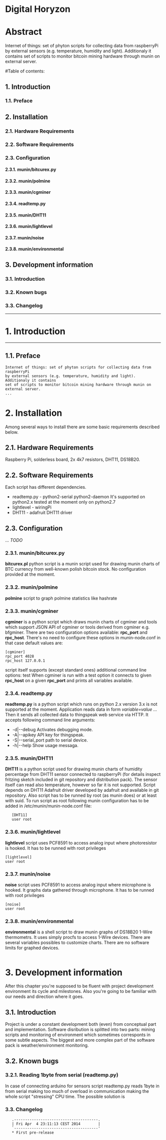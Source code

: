 Digital Horyzon
===============


Abstract
===============


Internet of things: set of phyton scripts for collecting data from raspberryPi
by external sensors (e.g. temperature, humidity and light). Additionaly it contains
set of scripts to monitor bitcoin mining hardware through munin on external server. 


#Table of contents: 
## 1. Introduction 
### 1.1. Preface
##   2. Installation 
###  2.1. Hardware Requirements
###  2.2. Software Requirements
###  2.3. Configuration
#### 2.3.1. munin/bitcurex.py
#### 2.3.2. munin/polmine
#### 2.3.3. munin/cgminer
#### 2.3.4. readtemp.py
#### 2.3.5. munin/DHT11
#### 2.3.6. munin/lightlevel
#### 2.3.7. munin/noise
#### 2.3.8. munin/environmental
## 3. Development information
### 3.1. Introduction
### 3.2. Known bugs
### 3.3. Changelog

------------------------------------------------------------------------------

# 1. Introduction
----
## 1.1. Preface
    Internet of things: set of phyton scripts for collecting data from raspberryPi
    by external sensors (e.g. temperature, humidity and light). Additionaly it contains
    set of scripts to monitor bitcoin mining hardware through munin on external server. 
    ...

# 2. Installation 
   Among several ways to install there are some basic requirements described below.

## 2.1. Hardware Requirements
   Raspberry Pi, solderless board, 2x 4k7 resistors, DHT11, DS18B20.
## 2.2. Software Requirements
   Each script has different dependencies. 
* readtemp.py - python2-serial python2-daemon It's supported on python2.x 
  tested at the moment only on python2.7
* lightlevel - wiringPi
* DHT11 - adafruit DHT11 driver
      
## 2.3. Configuration
  
  ...
  *TODO*

### 2.3.1. munin/bitcurex.py

   **bitcurex.pl** python script is a munin script used for drawing munin charts of BTC
   currency from well-known polish bitcoin stock. No configuration provided at the moment.

### 2.3.2. munin/polmine

   **polmine** script to graph polmine statistics like hashrate

### 2.3.3. munin/cgminer
  **cgminer** is a python script which draws munin charts of cgminer and tools which
  support JSON API of cgminer or tools derived from cgminer e.g. bfgminer. There are
  two configuration options available: **rpc_port** and **rpc_host**. There's no need to
  configure these options in munin-node.conf in that case default values are:
  ```
  [cgminer]
  rpc_port 4028
  rpc_host 127.0.0.1
  ```
  script itself supports (except standard ones) additional command line options: test
  When cgminer is run with a test option it connects to given **rpc_host** on a given **rpc_port**
  and prints all variables available.

### 2.3.4. readtemp.py
  **readtemp.py** is a python script which runs on python 2.x version 3.x is not supported 
  at the moment. Application reads data in form *variable=value <space> ...*
  Then it sends all collected data to thingspeak web service via HTTP.
  It accepts following command line arguments:
* -d|--debug       Activates debugging mode.
* -A|--apikey      API key for thingspeak.
* -S|--serial_port path to serial device.
* -h|--help        Show usage messaga.

###  2.3.5. munin/DHT11
   **DHT11** is a python script used for drawing munin charts of humidity percentage from
   DHT11 sensor connected to raspberryPi (for details inspect fritzing sketch included in
   git repository and distribution pack).  The sensor itself can read also temperature,
   however so far it is not supported. Script depends on DHT11 Adafruit driver developed by
   adafruit and available in git repository. Also script has to be runned by root (as munin does)
   or at least with suid. To run script as root following munin configuration
   has to be added in /etc/munin/munin-node.conf file:
```
   [DHT11]
   user root 
```
   
###  2.3.6. munin/lightlevel
   **lightlevel** script uses PCF8591 to access analog input where photoresistor is hooked. 
   It has to be runned with root privileges
```
[lightlevel]
user root
```
###  2.3.7. munin/noise
   **noise** script uses PCF8591 to access analog input where microphone is hooked. It graphs
   data gathered through microphone. It has to be runned with root privileges
```
[noise]
user root
```
###  2.3.8. munin/environmental
   **environmental** is a shell script to draw munin graphs of DS18B20 1-Wire thermometrs.
   It uses simply procfs to access 1-Wire devices. There are several variables possibles
   to customize charts. There are no software limits for graphed devices.
   ```
   
   ```



# 3. Development information
  After this chapter you're supposed to be fluent with project development environment its
  cycle and milestones. Also you're going to be familiar with our needs and direction where it goes.

##  3.1. Introduction
  Project is under a constant development both (even) from conceptual part and implementation.
  Software disribution is splitted into two parts: mining scripts and monitoring of environment which
  sometimes corresponts in some subtle aspects. The biggest and more complex part of the software pack
  is weather/environment monitoring.

##  3.2. Known bugs
###   3.2.1. Reading 1byte from serial (readtemp.py)
In case of connecting arduino for sensors script readtemp.py reads
1byte in from serial making too much of overload in communication making the
whole script "stressing" CPU time.  The possible solution is 

###  3.3. Changelog
```
   .--------------------------------------.
   | Fri Apr  4 23:11:13 CEST 2014        |
   `--------------------------------------'
   * First pre-release
   
```
